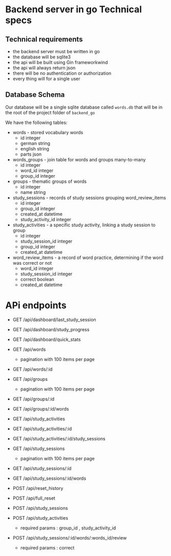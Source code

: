 # Backend server in go Technical specs


## Technical requirements

- the backend server must be written in go
- the database will be sqlite3  
- the api will be built using Gin frameworkwind
- the api will always return json 
- there will be no authentication or authorization
- every thing will for a single user    

## Database Schema

Our database will be a single sqlite database called `words.db` that will be in the root of the project folder of `backend_go`

We have the following tables:
- words - stored vocabulary words
  - id integer
  - german string
  - english string
  - parts json
- words_groups - join table for words and groups many-to-many
  - id integer
  - word_id integer
  - group_id integer
- groups - thematic groups of words
  - id integer
  - name string
- study_sessions - records of study sessions grouping word_review_items
  - id integer
  - group_id integer
  - created_at datetime
  - study_activity_id integer
- study_activities - a specific study activity, linking a study session to group
  - id integer
  - study_session_id integer
  - group_id integer
  - created_at datetime
- word_review_items - a record of word practice, determining if the word was correct or not
  - word_id integer
  - study_session_id integer
  - correct boolean
  - created_at datetime


# APi  endpoints 
- GET /api/dashboard/last_study_session
- GET /api/dashboard/study_progress
- GET /api/dashboard/quick_stats
- GET /api/words
    - pagination with 100 items per page
- GET /api/words/:id
- GET /api/groups
    - pagination with 100 items per page
- GET /api/groups/:id
- GET /api/groups/:id/words
- GET /api/study_activities
- GET /api/study_activities/:id
- GET /api/study_activities/:id/study_sessions
- GET /api/study_sessions
    - pagination with 100 items per page
- GET /api/study_sessions/:id
- GET /api/study_sessions/:id/words
- POST /api/reset_history
- POST /api/full_reset

- POST /api/study_sessions
- POST /api/study_activities
  - required params : group_id , study_activity_id
- POST /api/study_sessions/:id/words/:words_id/review
  - required params : correct

